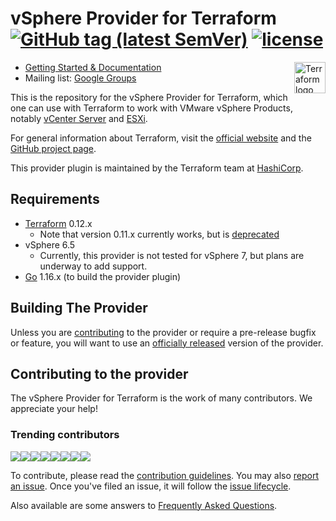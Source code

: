 # vSphere Provider for Terraform [![GitHub tag (latest SemVer)](https://img.shields.io/github/v/tag/hashicorp/terraform-provider-vsphere?label=release)](https://github.com/hashicorp/terraform-provider-vsphere/releases) [![license](https://img.shields.io/github/license/hashicorp/terraform-provider-vsphere.svg)]()


<a href="https://terraform.io">
    <img src="https://cdn.rawgit.com/hashicorp/terraform-website/master/content/source/assets/images/logo-hashicorp.svg" alt="Terraform logo" title="Terrafpr," align="right" height="50" />
</a>

* [Getting Started & Documentation](https://www.terraform.io/docs/providers/vsphere/index.html)
* Mailing list: [Google Groups](http://groups.google.com/group/terraform-tool)


This is the repository for the vSphere Provider for Terraform, which one can use
with Terraform to work with VMware vSphere Products, notably [vCenter
Server][vmware-vcenter] and [ESXi][vmware-esxi].

[vmware-vcenter]: https://www.vmware.com/products/vcenter-server.html
[vmware-esxi]: https://www.vmware.com/products/esxi-and-esx.html

For general information about Terraform, visit the [official
website][tf-website] and the [GitHub project page][tf-github].

[tf-website]: https://terraform.io/
[tf-github]: https://github.com/hashicorp/terraform

This provider plugin is maintained by the Terraform team at [HashiCorp](https://www.hashicorp.com/).

## Requirements
-	[Terraform](https://www.terraform.io/downloads.html) 0.12.x
    - Note that version 0.11.x currently works, but is [deprecated](https://www.hashicorp.com/blog/deprecating-terraform-0-11-support-in-terraform-providers/)
- vSphere 6.5    
   -  Currently, this provider is not tested for vSphere 7, but plans are underway to add support.
-	[Go](https://golang.org/doc/install) 1.16.x (to build the provider plugin)

## Building The Provider

Unless you are [contributing](_about/CONTRIBUTING.md) to the provider or require a
pre-release bugfix or feature, you will want to use an [officially released](https://github.com/hashicorp/terraform-provider-vsphere/releases)
version of the provider.


## Contributing to the provider

The vSphere Provider for Terraform is the work of many contributors. We appreciate your help!

### Trending contributors

[![](https://sourcerer.io/fame/bill-rich-private/hashicorp/terraform-provider-vsphere/images/0)](https://sourcerer.io/fame/bill-rich-private/hashicorp/terraform-provider-vsphere/links/0)[![](https://sourcerer.io/fame/bill-rich-private/hashicorp/terraform-provider-vsphere/images/1)](https://sourcerer.io/fame/bill-rich-private/hashicorp/terraform-provider-vsphere/links/1)[![](https://sourcerer.io/fame/bill-rich-private/hashicorp/terraform-provider-vsphere/images/2)](https://sourcerer.io/fame/bill-rich-private/hashicorp/terraform-provider-vsphere/links/2)[![](https://sourcerer.io/fame/bill-rich-private/hashicorp/terraform-provider-vsphere/images/3)](https://sourcerer.io/fame/bill-rich-private/hashicorp/terraform-provider-vsphere/links/3)[![](https://sourcerer.io/fame/bill-rich-private/hashicorp/terraform-provider-vsphere/images/4)](https://sourcerer.io/fame/bill-rich-private/hashicorp/terraform-provider-vsphere/links/4)[![](https://sourcerer.io/fame/bill-rich-private/hashicorp/terraform-provider-vsphere/images/5)](https://sourcerer.io/fame/bill-rich-private/hashicorp/terraform-provider-vsphere/links/5)[![](https://sourcerer.io/fame/bill-rich-private/hashicorp/terraform-provider-vsphere/images/6)](https://sourcerer.io/fame/bill-rich-private/hashicorp/terraform-provider-vsphere/links/6)[![](https://sourcerer.io/fame/bill-rich-private/hashicorp/terraform-provider-vsphere/images/7)](https://sourcerer.io/fame/bill-rich-private/hashicorp/terraform-provider-vsphere/links/7)

To contribute, please read the [contribution guidelines](_about/CONTRIBUTING.md). You may also [report an issue](https://github.com/hashicorp/terraform-provider-vsphere/issues/new/choose). Once you've filed an issue, it will follow the [issue lifecycle](_about/ISSUES.md).

Also available are some answers to [Frequently Asked Questions](_about/FAQ.md).


